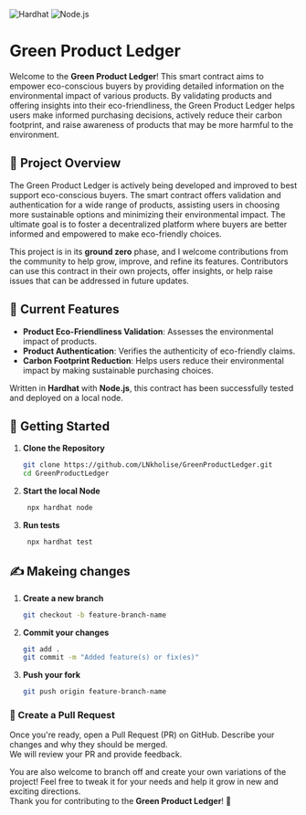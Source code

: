![Hardhat](https://img.shields.io/badge/Hardhat-00A6D6?style=for-the-badge&logo=hardhat&logoColor=white)
![Node.js](https://img.shields.io/badge/Node.js-339933?style=for-the-badge&logo=node.js&logoColor=white)

# Green Product Ledger

Welcome to the **Green Product Ledger**! This smart contract aims to empower eco-conscious buyers by providing detailed information on the environmental impact of various products. By validating products and offering insights into their eco-friendliness, the Green Product Ledger helps users make informed purchasing decisions, actively reduce their carbon footprint, and raise awareness of products that may be more harmful to the environment.

## 🚀 Project Overview

The Green Product Ledger is actively being developed and improved to best support eco-conscious buyers. The smart contract offers validation and authentication for a wide range of products, assisting users in choosing more sustainable options and minimizing their environmental impact. The ultimate goal is to foster a decentralized platform where buyers are better informed and empowered to make eco-friendly choices.

This project is in its **ground zero** phase, and I welcome contributions from the community to help grow, improve, and refine its features. Contributors can use this contract in their own projects, offer insights, or help raise issues that can be addressed in future updates.

## 🧪 Current Features

- **Product Eco-Friendliness Validation**: Assesses the environmental impact of products.
- **Product Authentication**: Verifies the authenticity of eco-friendly claims.
- **Carbon Footprint Reduction**: Helps users reduce their environmental impact by making sustainable purchasing choices.

Written in **Hardhat** with **Node.js**, this contract has been successfully tested and deployed on a local node.

## 🚀 Getting Started

1. **Clone the Repository**

   ```bash
   git clone https://github.com/LNkholise/GreenProductLedger.git
   cd GreenProductLedger
   
2. **Start the local Node**

   ```bash
    npx hardhat node

3. **Run tests**
   
   ```bash
    npx hardhat test

## ✍️ Makeing changes

1. **Create a new branch**

    ```bash
    git checkout -b feature-branch-name

2. **Commit your changes**

    ```bash
    git add .
    git commit -m "Added feature(s) or fix(es)"

3. **Push your fork**

    ```bash
    git push origin feature-branch-name

###  🚀 Create a Pull Request 
Once you're ready, open a Pull Request (PR) on GitHub. Describe your changes and why they should be merged.  
We will review your PR and provide feedback.  

You are also welcome to branch off and create your own variations of the project!
Feel free to tweak it for your needs and help it grow in new and exciting directions.  
Thank you for contributing to the **Green Product Ledger**! 🌱

  
